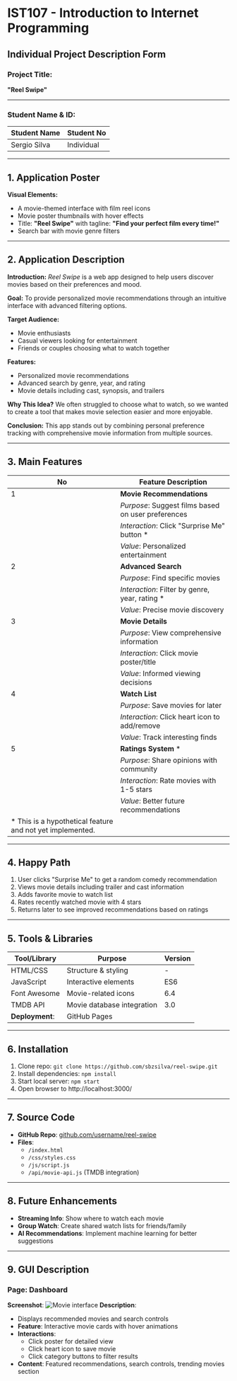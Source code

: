 # IST107 - Introduction to Internet Programming
## Individual Project Description Form

### Project Title:
**"Reel Swipe"**

---
### Student Name & ID:
| Student Name          | Student No  |
|-----------------------|-------------|
| Sergio Silva          | Individual  |

---

## 1. Application Poster
**Visual Elements:**
- A movie-themed interface with film reel icons
- Movie poster thumbnails with hover effects
- Title: **"Reel Swipe"** with tagline: **"Find your perfect film every time!"**
- Search bar with movie genre filters

---

## 2. Application Description
**Introduction:**
*Reel Swipe* is a web app designed to help users discover movies based on their preferences and mood.

**Goal:**
To provide personalized movie recommendations through an intuitive interface with advanced filtering options.

**Target Audience:**
- Movie enthusiasts
- Casual viewers looking for entertainment
- Friends or couples choosing what to watch together

**Features:**
- Personalized movie recommendations
- Advanced search by genre, year, and rating
- Movie details including cast, synopsis, and trailers

**Why This Idea?**
We often struggled to choose what to watch, so we wanted to create a tool that makes movie selection easier and more enjoyable.

**Conclusion:**
This app stands out by combining personal preference tracking with comprehensive movie information from multiple sources.

---

## 3. Main Features
| No | Feature Description          |
|----|-------------------------------|
| 1  | **Movie Recommendations**     | 
|    | *Purpose*: Suggest films based on user preferences |
|    | *Interaction*: Click "Surprise Me" button *| 
|    | *Value*: Personalized entertainment |
| 2  | **Advanced Search**           |
|    | *Purpose*: Find specific movies |
|    | *Interaction*: Filter by genre, year, rating * |
|    | *Value*: Precise movie discovery |
| 3  | **Movie Details**             |
|    | *Purpose*: View comprehensive information |
|    | *Interaction*: Click movie poster/title |
|    | *Value*: Informed viewing decisions |
| 4  | **Watch List**                |
|    | *Purpose*: Save movies for later |
|    | *Interaction*: Click heart icon to add/remove |
|    | *Value*: Track interesting finds |
| 5  | **Ratings System** *           |
|    | *Purpose*: Share opinions with community |
|    | *Interaction*: Rate movies with 1-5 stars |
|    | *Value*: Better future recommendations |
|* This is a hypothetical feature and not yet implemented.|

---

## 4. Happy Path
1. User clicks "Surprise Me" to get a random comedy recommendation
2. Views movie details including trailer and cast information
3. Adds favorite movie to watch list
4. Rates recently watched movie with 4 stars
5. Returns later to see improved recommendations based on ratings

---

## 5. Tools & Libraries
| Tool/Library  | Purpose                          | Version  |
|---------------|----------------------------------|----------|
| HTML/CSS      | Structure & styling              | -        |
| JavaScript    | Interactive elements             | ES6      |
| Font Awesome  | Movie-related icons              | 6.4      |
| TMDB API      | Movie database integration       | 3.0      |
| **Deployment**:| GitHub Pages                   |

---

## 6. Installation
1. Clone repo: `git clone https://github.com/sbzsilva/reel-swipe.git`
2. Install dependencies: `npm install`
3. Start local server: `npm start`
4. Open browser to http://localhost:3000/

---

## 7. Source Code
- **GitHub Repo**: [github.com/username/reel-swipe](https://github.com/username/reel-swipe)
- **Files**: 
  - `/index.html`
  - `/css/styles.css`
  - `/js/script.js`
  - `/api/movie-api.js` (TMDB integration)

---

## 8. Future Enhancements
- **Streaming Info**: Show where to watch each movie
- **Group Watch**: Create shared watch lists for friends/family
- **AI Recommendations**: Implement machine learning for better suggestions

---

## 9. GUI Description
### Page: Dashboard
**Screenshot**: ![Movie interface](mockup-movie.png)
**Description**:
- Displays recommended movies and search controls
- **Feature**: Interactive movie cards with hover animations
- **Interactions**: 
  - Click poster for detailed view
  - Click heart icon to save movie
  - Click category buttons to filter results
- **Content**: Featured recommendations, search controls, trending movies section